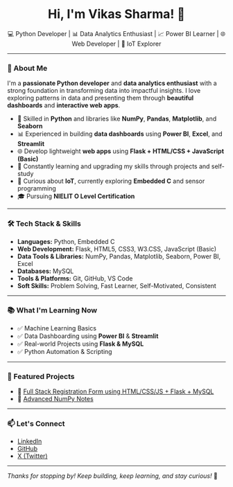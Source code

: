 <h1 align="center">Hi, I'm Vikas Sharma! 👋</h1>

<p align="center">
  💻 Python Developer | 📊 Data Analytics Enthusiast | 📈 Power BI Learner | 🌐 Web Developer | 🔌 IoT Explorer  
</p>

---

### 🚀 About Me

I'm a **passionate Python developer** and **data analytics enthusiast** with a strong foundation in transforming data into impactful insights. I love exploring patterns in data and presenting them through **beautiful dashboards** and **interactive web apps**.

- 🐍 Skilled in **Python** and libraries like **NumPy**, **Pandas**, **Matplotlib**, and **Seaborn**  
- 📊 Experienced in building **data dashboards** using **Power BI**, **Excel**, and **Streamlit**  
- 🌐 Develop lightweight **web apps** using **Flask + HTML/CSS + JavaScript (Basic)**  
- 🧠 Constantly learning and upgrading my skills through projects and self-study  
- 🔌 Curious about **IoT**, currently exploring **Embedded C** and sensor programming  
- 🎓 Pursuing **NIELIT O Level Certification**

---

### 🛠️ Tech Stack & Skills

- **Languages:** Python, Embedded C  
- **Web Development:** Flask, HTML5, CSS3, W3.CSS, JavaScript (Basic)  
- **Data Tools & Libraries:** NumPy, Pandas, Matplotlib, Seaborn, Power BI, Excel  
- **Databases:** MySQL  
- **Tools & Platforms:** Git, GitHub, VS Code  
- **Soft Skills:** Problem Solving, Fast Learner, Self-Motivated, Consistent

---

### 📚 What I'm Learning Now

- ✅ Machine Learning Basics  
- ✅ Data Dashboarding using **Power BI** & **Streamlit**  
- ✅ Real-world Projects using **Flask & MySQL**  
- ✅ Python Automation & Scripting

---

### 📂 Featured Projects

- 🔗 [Full Stack Registration Form using HTML/CSS/JS + Flask + MySQL](https://github.com/Its-Vikas-xd/-Full-Stack-Registration-Form-using-HTML-CSS-JavaScript-Flask-MySQL)  
- 📘 [Advanced NumPy Notes](https://github.com/Its-Vikas-xd/Python-Notes)

---

### 📫 Let's Connect

- [LinkedIn](https://www.linkedin.com/in/your-username)  
- [GitHub](https://github.com/Its-Vikas-xd)  
- [X (Twitter)](https://x.com/yourhandle)

---

_Thanks for stopping by! Keep building, keep learning, and stay curious!_ 🚀
